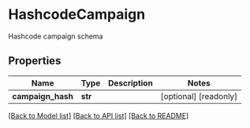 # HashcodeCampaign

Hashcode campaign schema
## Properties
Name | Type | Description | Notes
------------ | ------------- | ------------- | -------------
**campaign_hash** | **str** |  | [optional] [readonly] 

[[Back to Model list]](../README.md#documentation-for-models) [[Back to API list]](../README.md#documentation-for-api-endpoints) [[Back to README]](../README.md)


